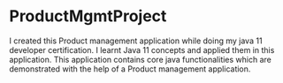 # ProductMgmtProject
I created this Product management application while doing my java 11 developer certification. I learnt Java 11 concepts and applied them in this application. This application contains core java functionalities which are demonstrated with the help of a Product management application.
